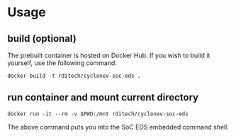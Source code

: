 # Usage
## build (optional)
The prebuilt container is hosted on Docker Hub.  If you wish to build it yourself, use the following command.
```shell
docker build -t rditech/cyclonev-soc-eds .
```

## run container and mount current directory
```shell
docker run -it --rm -v $PWD:/mnt rditech/cyclonev-soc-eds
```
The above command puts you into the SoC EDS embedded command shell.
